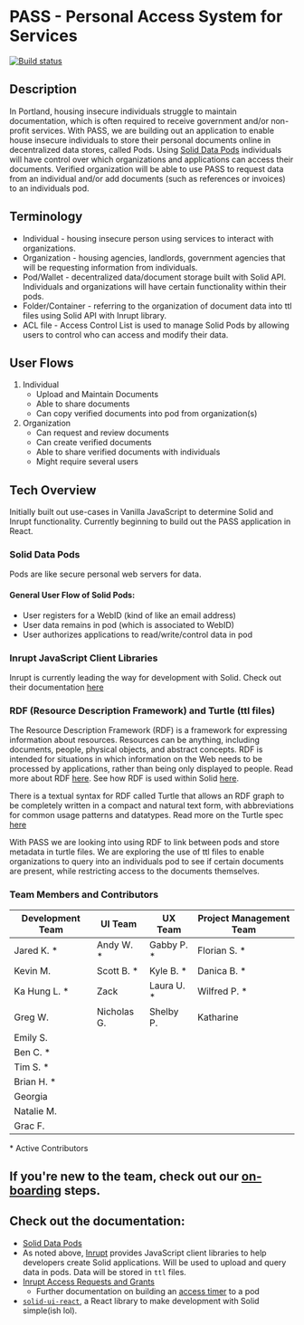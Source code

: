 # PASS - Personal Access System for Services

[![Build status](https://github.com/codeforpdx/pass/actions/workflows/ci.yml/badge.svg)](https://github.com/codeforpdx/pass/actions?query=workflow%3ABuild)

## Description

In Portland, housing insecure individuals struggle to maintain documentation, which is often required to receive government and/or non-profit services. With PASS, we are building out an application to enable house insecure individuals to store their personal documents online in decentralized data stores, called Pods. Using [Solid Data Pods](https://solidproject.org/) individuals will have control over which organizations and applications can access their documents. Verified organization will be able to use PASS to request data from an individual and/or add documents (such as references or invoices) to an individuals pod.

## Terminology

- Individual - housing insecure person using services to interact with organizations.
- Organization - housing agencies, landlords, government agencies that will be requesting information from individuals.
- Pod/Wallet - decentralized data/document storage built with Solid API. Individuals and organizations will have certain functionality within their pods.
- Folder/Container - referring to the organization of document data into ttl files using Solid API with Inrupt library.
- ACL file - Access Control List is used to manage Solid Pods by allowing users to control who can access and modify their data.

## User Flows

1. Individual
   - Upload and Maintain Documents
   - Able to share documents
   - Can copy verified documents into pod from organization(s)
2. Organization
   - Can request and review documents
   - Can create verified documents
   - Able to share verified documents with individuals
   - Might require several users

## Tech Overview

Initially built out use-cases in Vanilla JavaScript to determine Solid and Inrupt functionality. Currently beginning to build out the PASS application in React.

### Solid Data Pods

Pods are like secure personal web servers for data.

#### General User Flow of Solid Pods:

- User registers for a WebID (kind of like an email address)
- User data remains in pod (which is associated to WebID)
- User authorizes applications to read/write/control data in pod

### Inrupt JavaScript Client Libraries

Inrupt is currently leading the way for development with Solid. Check out their documentation [here](https://docs.inrupt.com/developer-tools/javascript/client-libraries/)

### RDF (Resource Description Framework) and Turtle (ttl files)

The Resource Description Framework (RDF) is a framework for expressing information about resources. Resources can be anything, including documents, people, physical objects, and abstract concepts. RDF is intended for situations in which information on the Web needs to be processed by applications, rather than being only displayed to people. Read more about RDF [here](https://www.w3.org/TR/rdf11-primer/). See how RDF is used within Solid [here](https://solidproject.org/developers/vocabularies/well-known/core).

There is a textual syntax for RDF called Turtle that allows an RDF graph to be completely written in a compact and natural text form, with abbreviations for common usage patterns and datatypes. Read more on the Turtle spec [here](https://www.w3.org/TR/turtle/)

With PASS we are looking into using RDF to link between pods and store metadata in turtle files. We are exploring the use of ttl files to enable organizations to query into an individuals pod to see if certain documents are present, while restricting access to the documents themselves.

### Team Members and Contributors

| Development Team | UI Team     | UX Team     | Project Management Team |
| ---------------- | ----------- | ----------- | ----------------------- |
| Jared K. \*      | Andy W. \*  | Gabby P. \* | Florian S. \*           |
| Kevin M.         | Scott B. \* | Kyle B. \*  | Danica B. \*            |
| Ka Hung L. \*    | Zack        | Laura U. \* | Wilfred P. \*           |
| Greg W.          | Nicholas G. | Shelby P.   | Katharine               |
| Emily S.         |             |             |                         |
| Ben C. \*        |             |             |                         |
| Tim S. \*        |             |             |                         |
| Brian H. \*      |             |             |                         |
| Georgia          |             |             |                         |
| Natalie M.       |             |             |                         |
| Grac F.          |             |             |                         |

\* Active Contributors

## If you're new to the team, check out our [on-boarding](CONTRIBUTING.md) steps.

## Check out the documentation:

- [Solid Data Pods](https://solidproject.org/developers/tutorials/getting-started)
- As noted above, [Inrupt](https://docs.inrupt.com/developer-tools/javascript/client-libraries/) provides JavaScript client libraries to help developers create Solid applications. Will be used to upload and query data in pods. Data will be stored in `ttl` files.
- [Inrupt Access Requests and Grants](https://docs.inrupt.com/ess/latest/security/access-requests-grants/)
  - Further documentation on building an [access timer](https://solid.github.io/data-interoperability-panel/specification/#access-authorization%E2%91%A0) to a pod
- [`solid-ui-react`](https://solid-ui-react.docs.inrupt.com/?path=/story/intro--page), a React library to make development with Solid simple(ish lol).
